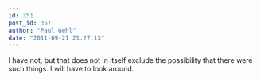 ```yaml
---
id: 351
post_id: 357
author: "Paul Gehl"
date: "2011-09-21 21:27:13"
---
```

I have not, but that does not in itself exclude the possibility that there were such things. I will have to look around.
